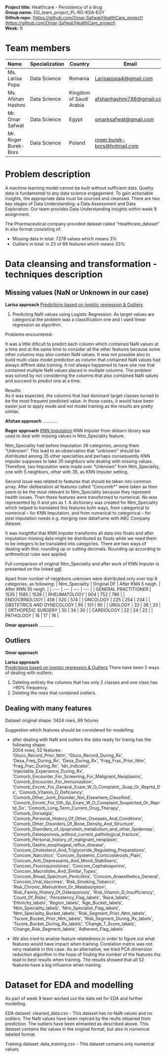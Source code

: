 **Project title:** Healthcare - Persistency of a drug<br>
**Group name:** DG_team_project_PL-RO-KSA-EGY<br>
**Github repo:** [https://github.com/Omar-Safwat/HealthCare_project](https://github.com/Omar-Safwat/HealthCare_project)<br>
**Week:** 9<br>


# Team members
    
| Name | Specialization | Country | Email |
| :--- | --- | --- | --- | 
| Ms. Larisa Popa | Data Science | Romania |Larisapopa4@gmail.com |
| Ms. Afshan Hashmi | Data Science | Kingdom of Saudi Arabia | afshanhashmi786@gmail.com |
| Mr. Omar Safwat | Data Science | Egypt | omarksafwat@gmail.com |
| Mr. Roger Burek-Bors | Data Science | Poland | roger.burek-bors@hotmail.com |


# Problem description 

A machine learning model cannot be built without sufficient data. Quality data is fundamental to any data science engagement. To gain actionable insights, the appropriate data must be sourced and cleansed. There are two key stages of Data Understanding: a Data Assessment and Data Exploration. Our team provides Data Understanding insights within week 9 assignment.<br>

The Pharmaceutical company provided dataset called “Healthcare_dataset” in xlsx format consisting of:
- Missing data in total: 7278 values which means 3%
- Outliers in total: in 23 of 69 features which means 33%<br>


# Data cleansing and transformation - techniques description



## Missing values (NaN or Unknown in our case)

**Larisa approach**
[Predictions based on logistic regression & Outliers](https://github.com/Omar-Safwat/HealthCare_project/Week_9/LogisticRegressionPredictions%2BOutliers.ipynb)
1. Predicting NaN values using Logistic Regression. As target values are categorical the problem was a classification one and I used linear regression as algorithm.<br> 

Problems encountered:<br> 

It was a little dificult to predict each column which contained NaN values at a time and at the same time to consider all the other features because some other columns may also contain NaN values. It was not possible also to build multi-class model prediction as column that contained NaN values had always diffrent data training. It not always happened to have one row that contained multiple NaN values placed in multiple columns. The problem was solved by not considering the columns that also contained NaN values and succeed to predict one at a time.

Results:<br> 
As it was expected, the columns that had dominant target classes turned to be the most frequent predicted value. In those cases, it would have been easier just to apply mode and not model training as the results are pretty similar. <br>

**Afshan approach**
............ <br>

**Roger approach**
[KNN Imputation](https://github.com/Omar-Safwat/HealthCare_project/Week_9/knn_imputation_by_concomb.ipynb)
KNN Imputer from sklearn library was used to deal with missing values in Ntm_Speciality feature.

Ntm_Speciality had before Imputation 36 categories, among them “Unknown”. This lead to an observation that "unknown" should be distributed among 35 other specialties and perhaps consequently KNN Imputer supposes to take 35 neighbors wile dealing with missing values. Therefore, two Imputation were made over “Unknown” from Ntm_Speciality, one with 5 neighbors, other with 35, as KNN Imputer setting.

Second issue was related to features that should be taken into common array. After deliberation all features called “Concomb*” were taken as then seem to be the most relevant to Ntm_Speciality because they represent health issues. Then these features were transformed to numerical. No was represented by 0 and yes as 1. A dictionary was created for Ntm_Speciality which helped to translated this features both ways, from categorical to numerical – for KNN Imputation, and from numerical to categorical – for post imputation needs e.g. merging new dataframe with ABC Company dataset.

It was insightful that KNN Imputer transforms all data into floats and after imputation missing data might be distributed as floats while we need them to be integers to be translated into categories. There are two ways of dealing with this: rounding up or cutting decimals. Rounding up according to arithmetical rules was applied.

Full comparison of original Ntm_Speciality and after work of KNN Imputer is presented on the linked [pdf](https://github.com/Omar-Safwat/HealthCare_project/Week_9/knn_imputation_by_concomb_comparision.pdf).

Apart from number of neighbors unknown were distributed only over top 9 categories, as following:
| Ntm_Speciality | Original DF | After KNN 5 neigh. | After KNN 35 neigh. |
| :--- | --- | --- | --- | 
| GENERAL PRACTITIONER | 1535 | 1585 | 1538 |
| RHEUMATOLOGY | 604 | 752 | 786 |
| ENDOCRINOLOGY | 458 | 520 | 574 |
| ONCOLOGY | 225 | 254 | 234 |
| OBSTETRICS AND GYNECOLOGY | 90 | 101 | 90 |
| UROLOGY | 33 | 36 | 33 |
| ORTHOPEDIC SURGERY | 30 | 34 | 30 |
| CARDIOLOGY | 22 | 24 | 22 |
| PATHOLOGY | 16 | 17 | 16 |
<br> 

**Omar approach**
............ <br> 
  
## Outliers

**Omar approach**<br> 


**Larisa approach**<br> 
[Predictions based on logistic regression & Outliers](https://github.com/Omar-Safwat/HealthCare_project/Week_9/LogisticRegressionPredictions%2BOutliers.ipynb)
There have been 2 ways of dealing with outliers:<br> 
1. Deleting entirely the columns that has only 2 classes and one class has >90% frequency.<br> 
2. Deleting the rows that contained outliers. <br> 

## Dealing with many features
Dataset original shape:  3424  rows, 69 fetures<br>

Suggestion which features should be considered for modelling:<br>
- after dealing with NaN and outliers the data ready for trainig has the following shape:<br>
2004 rows, 52 features: <br>
       'Gluco_Record_Prior_Ntm', 'Gluco_Record_During_Rx',
       'Dexa_Freq_During_Rx', 'Dexa_During_Rx', 'Frag_Frac_Prior_Ntm',
       'Frag_Frac_During_Rx', 'Idn_Indicator',
       'Injectable_Experience_During_Rx',
       'Comorb_Encounter_For_Screening_For_Malignant_Neoplasms',
       'Comorb_Encounter_For_Immunization',
       'Comorb_Encntr_For_General_Exam_W_O_Complaint,_Susp_Or_Reprtd_Dx',
       'Comorb_Vitamin_D_Deficiency',
       'Comorb_Other_Joint_Disorder_Not_Elsewhere_Classified',
       'Comorb_Encntr_For_Oth_Sp_Exam_W_O_Complaint_Suspected_Or_Reprtd_Dx',
       'Comorb_Long_Term_Current_Drug_Therapy', 'Comorb_Dorsalgia',
       'Comorb_Personal_History_Of_Other_Diseases_And_Conditions',
       'Comorb_Other_Disorders_Of_Bone_Density_And_Structure',
       'Comorb_Disorders_of_lipoprotein_metabolism_and_other_lipidemias',
       'Comorb_Osteoporosis_without_current_pathological_fracture',
       'Comorb_Personal_history_of_malignant_neoplasm',
       'Comorb_Gastro_esophageal_reflux_disease',
       'Concom_Cholesterol_And_Triglyceride_Regulating_Preparations',
       'Concom_Narcotics', 'Concom_Systemic_Corticosteroids_Plain',
       'Concom_Anti_Depressants_And_Mood_Stabilisers',
       'Concom_Fluoroquinolones', 'Concom_Cephalosporins',
       'Concom_Macrolides_And_Similar_Types',
       'Concom_Broad_Spectrum_Penicillins', 'Concom_Anaesthetics_General',
       'Concom_Viral_Vaccines', 'Risk_Smoking_Tobacco',
       'Risk_Chronic_Malnutrition_Or_Malabsorption',
       'Risk_Family_History_Of_Osteoporosis', 'Risk_Vitamin_D_Insufficiency',
       'Count_Of_Risks', 'Persistency_Flag_labels', 'Race_labels',
       'Ethnicity_labels', 'Region_labels', 'Age_Bucket_labels',
       'Ntm_Speciality_labels', 'Ntm_Specialist_Flag_labels',
       'Ntm_Speciality_Bucket_labels', 'Risk_Segment_Prior_Ntm_labels',
       'Tscore_Bucket_Prior_Ntm_labels', 'Risk_Segment_During_Rx_labels',
       'Tscore_Bucket_During_Rx_labels', 'Change_T_Score_labels',
       'Change_Risk_Segment_labels', 'Adherent_Flag_labels'<br>

- We also tried to analise feature relatedness in order to figure out what features would have impact when training. Corelation matrix was not very realiable in this case. As an alternative, we tried PCA dimension reduction algorithm in the hope of finding the number of the features tha lead to best results when training. The results showed that all 52 features have a big influence when training.<br>

# Dataset for EDA and modelling

As part of week 9 team worked out the data set for EDA and further modelling.<br>

EDA dataset: 
    cleaned_data.csv - This dataset has no NaN values and no outliers. The NaN values have been replced by the reults obtained from prediction. The outliers have been elimanted as described above. This dataset contains the values in the original format, but also in numerical labeled format.
    
Training dataset:
    data_training.csv - This dataset contains only numerical values.

